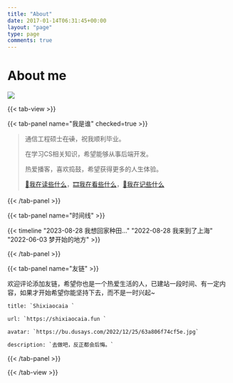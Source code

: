 ```yaml
---
title: "About"
date: 2017-01-14T06:31:45+00:00
layout: "page"
type: page
comments: true
---
```

# About me

![](/img/about.gif)

{{< tab-view >}}

{{< tab-panel name="我是谁" checked=true >}}

> 通信工程硕士<del class="text-gray-300">在读</del>，祝我顺利毕业。
>
> 在学习CS相关知识，希望能够从事后端开发。
>
> 热爱播客，喜欢捣鼓，希望获得更多的人生体验。
>
> [🔖我在读些什么](https://shixiaocaia.fun/books/)，[🎞️我在看些什么](https://shixiaocaia.fun/movies/)，[📝我在记些什么](https://note.shixiaocaia.fun/#/)


{{< /tab-panel >}}


{{< tab-panel name="时间线" >}}


{{< timeline "2023-08-28 我想回家种田..." "2022-08-28 我来到了上海" "2022-06-03 梦开始的地方" >}}

{{< /tab-panel >}}

{{< tab-panel name="友链" >}}

欢迎评论添加友链，希望你也是一个热爱生活的人，已建站一段时间、有一定内容，如果才开始希望你能坚持下去，而不是一时兴起~ 

```html
title: `Shixiaocaia `

url: `https://shixiaocaia.fun `

avatar: `https://bu.dusays.com/2022/12/25/63a806f74cf5e.jpg`

description: `去做吧，反正都会后悔。`
```


{{< /tab-panel >}}

{{< /tab-view >}}
